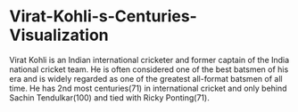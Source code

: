 # Virat-Kohli-s-Centuries-Visualization
Virat Kohli is an Indian international cricketer and former captain of the India national cricket team. He is often considered one of the best batsmen of his era and is widely regarded as one of the greatest all-format batsmen of all time. He has 2nd most centuries(71) in international cricket and only behind Sachin Tendulkar(100) and tied with Ricky Ponting(71).
